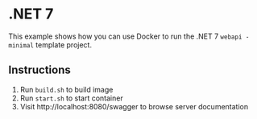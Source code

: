 # .NET 7

This example shows how you can use Docker to run the .NET 7 `webapi -minimal` template project.

## Instructions

1. Run `build.sh` to build image
1. Run `start.sh` to start container
1. Visit http://localhost:8080/swagger to browse server documentation
